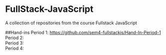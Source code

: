 # FullStack-JavaScript
A collection of repositories from the course Fullstack JavaScript

##Hand-ins
Period 1: https://github.com/sem4-fullstackjs/Hand-In-Period-1  
Period 2:  
Period 3:  
Period 4:  
